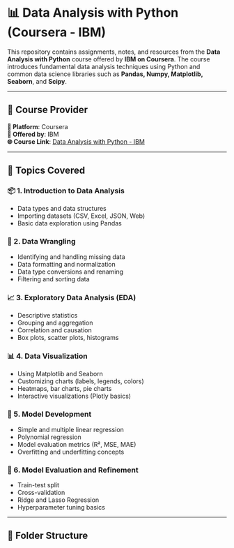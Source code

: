 
# 📊 Data Analysis with Python (Coursera - IBM)

This repository contains assignments, notes, and resources from the **Data Analysis with Python** course offered by **IBM on Coursera**. The course introduces fundamental data analysis techniques using Python and common data science libraries such as **Pandas, Numpy, Matplotlib, Seaborn**, and **Scipy**.

---

## 🏫 Course Provider

**🔹 Platform**: Coursera  
**🏢 Offered by**: IBM  
**🌐 Course Link**: [Data Analysis with Python - IBM](https://www.coursera.org/learn/data-analysis-with-python)

---

## 🧠 Topics Covered

### 📦 1. Introduction to Data Analysis
- Data types and data structures
- Importing datasets (CSV, Excel, JSON, Web)
- Basic data exploration using Pandas

### 🧹 2. Data Wrangling
- Identifying and handling missing data
- Data formatting and normalization
- Data type conversions and renaming
- Filtering and sorting data

### 📈 3. Exploratory Data Analysis (EDA)
- Descriptive statistics
- Grouping and aggregation
- Correlation and causation
- Box plots, scatter plots, histograms

### 📊 4. Data Visualization
- Using Matplotlib and Seaborn
- Customizing charts (labels, legends, colors)
- Heatmaps, bar charts, pie charts
- Interactive visualizations (Plotly basics)

### 📐 5. Model Development
- Simple and multiple linear regression
- Polynomial regression
- Model evaluation metrics (R², MSE, MAE)
- Overfitting and underfitting concepts

### 🧪 6. Model Evaluation and Refinement
- Train-test split
- Cross-validation
- Ridge and Lasso Regression
- Hyperparameter tuning basics

---

## 📁 Folder Structure

